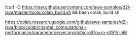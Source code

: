 !curl -O https://raw.githubusercontent.com/aws-samples/d2l-java/master/tools/colab_build.sh && bash colab_build.sh

https://colab.research.google.com/github/aws-samples/d2l-java/blob/colab/chapter_computational-performance/parameterserver.ipynb#scrollTo=rn-g191V-nlB
